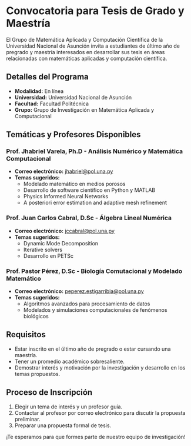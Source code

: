 # Convocatoria para Tesis de Grado y Maestría

El Grupo de Matemática Aplicada y Computación Científica de la Universidad Nacional de Asunción invita a estudiantes
de último año de pregrado y maestría interesados en desarrollar sus tesis en áreas relacionadas con matemáticas aplicadas
y computación científica.

## Detalles del Programa

- **Modalidad:** En línea
- **Universidad:** Universidad Nacional de Asunción
- **Facultad:** Facultad Politécnica
- **Grupo:** Grupo de Investigación en Matemática Aplicada y Computacional

## Temáticas y Profesores Disponibles

### Prof. Jhabriel Varela, Ph.D - Análisis Numérico y Matemática Computacional
- **Correo electrónico:** jhabriel@pol.una.py
- **Temas sugeridos:**
  - Modelado matemático en medios porosos
  - Desarrollo de software científico en Python y MATLAB
  - Physics Informed Neural Networks
  - A posteriori error estimation and adaptive mesh refinement

### Prof. Juan Carlos Cabral, D.Sc - Álgebra Lineal Numérica
- **Correo electrónico:** jccabral@pol.una.py
- **Temas sugeridos:**
  - Dynamic Mode Decomposition
  - Iterative solvers
  - Desarrollo en PETSc 

### Prof. Pastor Pérez, D.Sc - Biología Comutacional y Modelado Matemático
- **Correo electrónico:** peperez.estigarribia@pol.una.py
- **Temas sugeridos:**
  - Algoritmos avanzados para procesamiento de datos
  - Modelados y simulaciones computacionales de fenómenos biológicos

## Requisitos

- Estar inscrito en el último año de pregrado o estar cursando una maestría.
- Tener un promedio académico sobresaliente.
- Demostrar interés y motivación por la investigación y desarrollo en los temas propuestos.

## Proceso de Inscripción

1. Elegir un tema de interés y un profesor guía.
2. Contactar al profesor por correo electrónico para discutir la propuesta preliminar.
3. Preparar una propuesta formal de tesis.

¡Te esperamos para que formes parte de nuestro equipo de investigación!
